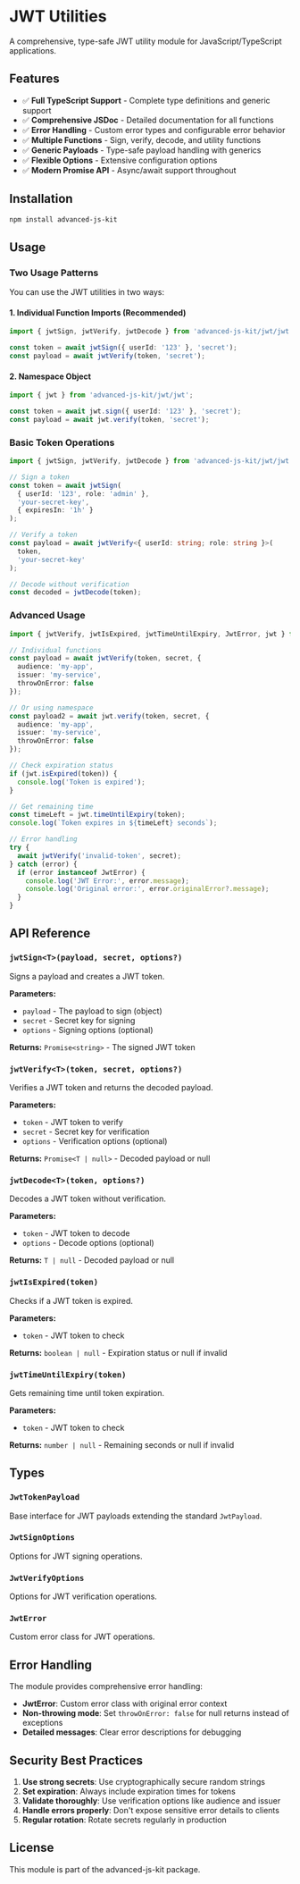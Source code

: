 # JWT Utilities

A comprehensive, type-safe JWT utility module for JavaScript/TypeScript applications.

## Features

- ✅ **Full TypeScript Support** - Complete type definitions and generic support
- ✅ **Comprehensive JSDoc** - Detailed documentation for all functions
- ✅ **Error Handling** - Custom error types and configurable error behavior
- ✅ **Multiple Functions** - Sign, verify, decode, and utility functions
- ✅ **Generic Payloads** - Type-safe payload handling with generics
- ✅ **Flexible Options** - Extensive configuration options
- ✅ **Modern Promise API** - Async/await support throughout

## Installation

```bash
npm install advanced-js-kit
```

## Usage

### Two Usage Patterns

You can use the JWT utilities in two ways:

#### 1. Individual Function Imports (Recommended)

```typescript
import { jwtSign, jwtVerify, jwtDecode } from 'advanced-js-kit/jwt/jwt';

const token = await jwtSign({ userId: '123' }, 'secret');
const payload = await jwtVerify(token, 'secret');
```

#### 2. Namespace Object

```typescript
import { jwt } from 'advanced-js-kit/jwt/jwt';

const token = await jwt.sign({ userId: '123' }, 'secret');
const payload = await jwt.verify(token, 'secret');
```

### Basic Token Operations

```typescript
import { jwtSign, jwtVerify, jwtDecode } from 'advanced-js-kit/jwt/jwt';

// Sign a token
const token = await jwtSign(
  { userId: '123', role: 'admin' },
  'your-secret-key',
  { expiresIn: '1h' }
);

// Verify a token
const payload = await jwtVerify<{ userId: string; role: string }>(
  token,
  'your-secret-key'
);

// Decode without verification
const decoded = jwtDecode(token);
```

### Advanced Usage

```typescript
import { jwtVerify, jwtIsExpired, jwtTimeUntilExpiry, JwtError, jwt } from 'advanced-js-kit/jwt/jwt';

// Individual functions
const payload = await jwtVerify(token, secret, {
  audience: 'my-app',
  issuer: 'my-service',
  throwOnError: false
});

// Or using namespace
const payload2 = await jwt.verify(token, secret, {
  audience: 'my-app',
  issuer: 'my-service',
  throwOnError: false
});

// Check expiration status
if (jwt.isExpired(token)) {
  console.log('Token is expired');
}

// Get remaining time
const timeLeft = jwt.timeUntilExpiry(token);
console.log(`Token expires in ${timeLeft} seconds`);

// Error handling
try {
  await jwtVerify('invalid-token', secret);
} catch (error) {
  if (error instanceof JwtError) {
    console.log('JWT Error:', error.message);
    console.log('Original error:', error.originalError?.message);
  }
}
```

## API Reference

### `jwtSign<T>(payload, secret, options?)`

Signs a payload and creates a JWT token.

**Parameters:**
- `payload` - The payload to sign (object)
- `secret` - Secret key for signing
- `options` - Signing options (optional)

**Returns:** `Promise<string>` - The signed JWT token

### `jwtVerify<T>(token, secret, options?)`

Verifies a JWT token and returns the decoded payload.

**Parameters:**
- `token` - JWT token to verify
- `secret` - Secret key for verification  
- `options` - Verification options (optional)

**Returns:** `Promise<T | null>` - Decoded payload or null

### `jwtDecode<T>(token, options?)`

Decodes a JWT token without verification.

**Parameters:**
- `token` - JWT token to decode
- `options` - Decode options (optional)

**Returns:** `T | null` - Decoded payload or null

### `jwtIsExpired(token)`

Checks if a JWT token is expired.

**Parameters:**
- `token` - JWT token to check

**Returns:** `boolean | null` - Expiration status or null if invalid

### `jwtTimeUntilExpiry(token)`

Gets remaining time until token expiration.

**Parameters:**
- `token` - JWT token to check

**Returns:** `number | null` - Remaining seconds or null if invalid

## Types

### `JwtTokenPayload`
Base interface for JWT payloads extending the standard `JwtPayload`.

### `JwtSignOptions`  
Options for JWT signing operations.

### `JwtVerifyOptions`
Options for JWT verification operations.

### `JwtError`
Custom error class for JWT operations.

## Error Handling

The module provides comprehensive error handling:

- **JwtError**: Custom error class with original error context
- **Non-throwing mode**: Set `throwOnError: false` for null returns instead of exceptions
- **Detailed messages**: Clear error descriptions for debugging

## Security Best Practices

1. **Use strong secrets**: Use cryptographically secure random strings
2. **Set expiration**: Always include expiration times for tokens
3. **Validate thoroughly**: Use verification options like audience and issuer
4. **Handle errors properly**: Don't expose sensitive error details to clients
5. **Regular rotation**: Rotate secrets regularly in production

## License

This module is part of the advanced-js-kit package.
